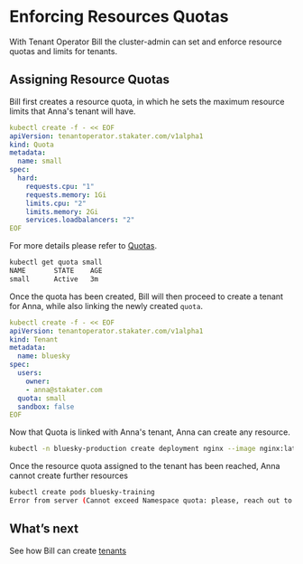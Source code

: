 # Enforcing Resources Quotas

With Tenant Operator Bill the cluster-admin can set and enforce resource quotas and limits for tenants.

## Assigning Resource Quotas

Bill first creates a resource quota, in which he sets the maximum resource limits that Anna's tenant will have.

```yaml
kubectl create -f - << EOF
apiVersion: tenantoperator.stakater.com/v1alpha1
kind: Quota
metadata:
  name: small
spec:
  hard:
    requests.cpu: "1"
    requests.memory: 1Gi
    limits.cpu: "2"
    limits.memory: 2Gi
    services.loadbalancers: "2"
EOF
```

For more details please refer to [Quotas](https://docs.cloud.stakater.com/content/sre/tenant-operator/customresources.html#_1-quota).

```bash
kubectl get quota small
NAME       STATE    AGE
small      Active   3m
```

Once the quota has been created, Bill will then proceed to create a tenant for Anna, while also linking the newly created `quota`.

```yaml
kubectl create -f - << EOF
apiVersion: tenantoperator.stakater.com/v1alpha1
kind: Tenant
metadata:
  name: bluesky
spec:
  users:
    owner:
    - anna@stakater.com
  quota: small
  sandbox: false
EOF
```

Now that Quota is linked with Anna's tenant, Anna can create any resource.

```bash
kubectl -n bluesky-production create deployment nginx --image nginx:latest --replicas 4
```

Once the resource quota assigned to the tenant has been reached, Anna cannot create further resources

```bash
kubectl create pods bluesky-training
Error from server (Cannot exceed Namespace quota: please, reach out to the system administrators)
```

## What’s next

See how Bill can create [tenants](https://docs.cloud.stakater.com/content/sre/tenant-operator/usecases/tenant.html)
